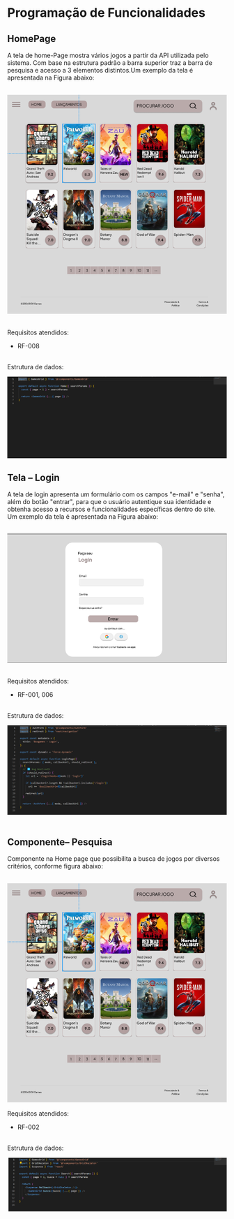 # Programação de Funcionalidades

## HomePage

A tela de home-Page mostra vários jogos a partir da API utilizada pelo sistema. Com base na estrutura padrão a barra superior traz a barra de pesquisa e acesso a 3 elementos distintos.Um exemplo da tela é apresentada na Figura abaixo: <br><br> 

<img src="img/homepage.png"><br><br>

Requisitos atendidos:<br>

- RF-008 <br> <br>

Estrutura de dados:<br>

<img src="img/hom_cod.png"><br>


## Tela – Login

  A tela de login apresenta um formulário com os campos "e-mail" e "senha", além do botão "entrar", para que o usuário autentique sua identidade e obtenha acesso a recursos e funcionalidades específicas dentro do site. Um exemplo da tela é apresentada na Figura abaixo: <br><br> 

  <img src="img/login.png"><br><br>

  Requisitos atendidos:<br>

- RF-001, 006<br> <br>

Estrutura de dados:<br>

  <img src="img/login_cod.png"><br><br>

  ## Componente– Pesquisa

  Componente na Home page que possibilita a busca de jogos por diversos critérios, conforme figura abaixo: <br><br>

  <img src="img/homepage.png"><br>

  Requisitos atendidos:<br>

- RF-002 <br> <br>

Estrutura de dados:<br>

  <img src="img/pesq_cod.png"><br><br>
